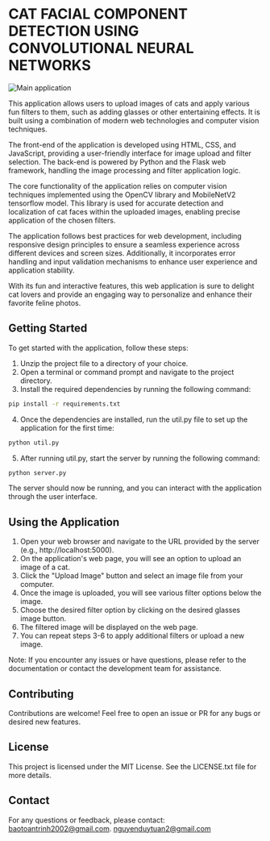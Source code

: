 # CAT FACIAL COMPONENT DETECTION USING CONVOLUTIONAL NEURAL NETWORKS

![Main application](https://ibb.co/9yS5fyN)

This application allows users to upload images of cats and apply various fun filters to them, such as adding glasses or other entertaining effects. It is built using a combination of modern web technologies and computer vision techniques.

The front-end of the application is developed using HTML, CSS, and JavaScript, providing a user-friendly interface for image upload and filter selection. The back-end is powered by Python and the Flask web framework, handling the image processing and filter application logic.

The core functionality of the application relies on computer vision techniques implemented using the OpenCV library and MobileNetV2 tensorflow model. This library is used for accurate detection and localization of cat faces within the uploaded images, enabling precise application of the chosen filters.

The application follows best practices for web development, including responsive design principles to ensure a seamless experience across different devices and screen sizes. Additionally, it incorporates error handling and input validation mechanisms to enhance user experience and application stability.

With its fun and interactive features, this web application is sure to delight cat lovers and provide an engaging way to personalize and enhance their favorite feline photos.
## Getting Started
To get started with the application, follow these steps:
1. Unzip the project file to a directory of your choice.
2. Open a terminal or command prompt and navigate to the project directory.
3. Install the required dependencies by running the following command:
```sh
pip install -r requirements.txt
```
4. Once the dependencies are installed, run the util.py file to set up the application for the first time:
```sh
python util.py
```
5. After running util.py, start the server by running the following command:
```sh
python server.py
```
The server should now be running, and you can interact with the application through the user interface.
## Using the Application

1. Open your web browser and navigate to the URL provided by the server (e.g., http://localhost:5000).
2. On the application's web page, you will see an option to upload an image of a cat.
3. Click the "Upload Image" button and select an image file from your computer.
4. Once the image is uploaded, you will see various filter options below the image.
5. Choose the desired filter option by clicking on the desired glasses image button.
6. The filtered image will be displayed on the web page.
7. You can repeat steps 3-6 to apply additional filters or upload a new image.

Note: If you encounter any issues or have questions, please refer to the documentation or contact the development team for assistance.

## Contributing
Contributions are welcome! Feel free to open an issue or PR for any bugs or desired new features.
## License
This project is licensed under the MIT License. See the LICENSE.txt file for more details.
## Contact
For any questions or feedback, please contact:
baotoantrinh2002@gmail.com.
nguyenduytuan2@gmail.com


